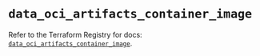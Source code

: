 # `data_oci_artifacts_container_image`

Refer to the Terraform Registry for docs: [`data_oci_artifacts_container_image`](https://registry.terraform.io/providers/oracle/oci/7.19.0/docs/data-sources/artifacts_container_image).
